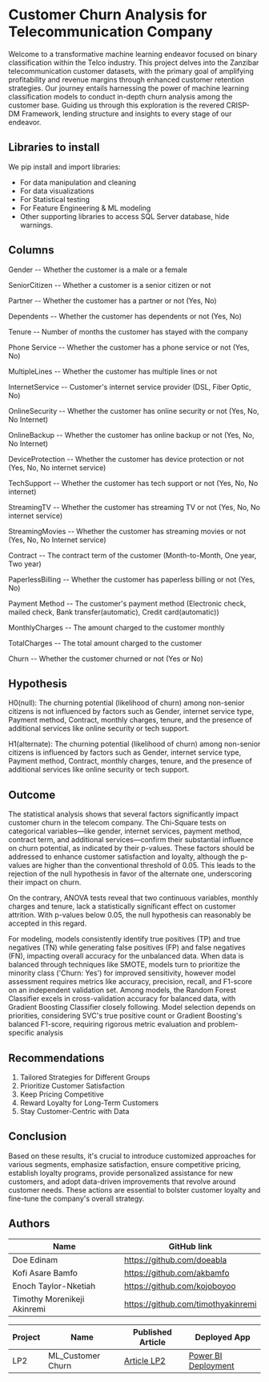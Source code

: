 # Customer Churn Analysis for Telecommunication Company
Welcome to a transformative machine learning endeavor focused on binary classification within the Telco industry. This project delves into the Zanzibar telecommunication customer datasets, with the primary goal of amplifying profitability and revenue margins through enhanced customer retention strategies. Our journey entails harnessing the power of machine learning classification models to conduct in-depth churn analysis among the customer base. Guiding us through this exploration is the revered CRISP-DM Framework, lending structure and insights to every stage of our endeavor.

## Libraries to install 
We pip install and import libraries:
* For data manipulation and cleaning
* For data visualizations
* For Statistical testing
* For Feature Engineering & ML modeling
* Other supporting libraries to access SQL Server database, hide warnings.
  
## Columns

Gender -- Whether the customer is a male or a female

SeniorCitizen -- Whether a customer is a senior citizen or not

Partner -- Whether the customer has a partner or not (Yes, No)

Dependents -- Whether the customer has dependents or not (Yes, No)

Tenure -- Number of months the customer has stayed with the company

Phone Service -- Whether the customer has a phone service or not (Yes, No)

MultipleLines -- Whether the customer has multiple lines or not

InternetService -- Customer's internet service provider (DSL, Fiber Optic, No)

OnlineSecurity -- Whether the customer has online security or not (Yes, No, No Internet)

OnlineBackup -- Whether the customer has online backup or not (Yes, No, No Internet)

DeviceProtection -- Whether the customer has device protection or not (Yes, No, No internet service)

TechSupport -- Whether the customer has tech support or not (Yes, No, No internet)

StreamingTV -- Whether the customer has streaming TV or not (Yes, No, No internet service)

StreamingMovies -- Whether the customer has streaming movies or not (Yes, No, No Internet service)

Contract -- The contract term of the customer (Month-to-Month, One year, Two year)

PaperlessBilling -- Whether the customer has paperless billing or not (Yes, No)

Payment Method -- The customer's payment method (Electronic check, mailed check, Bank transfer(automatic), Credit card(automatic))

MonthlyCharges -- The amount charged to the customer monthly

TotalCharges -- The total amount charged to the customer

Churn -- Whether the customer churned or not (Yes or No)

## Hypothesis
H0(null):
The churning potential (likelihood of churn) among non-senior citizens is not influenced by factors such as Gender, internet service type, Payment method, Contract, monthly charges, tenure, and the presence of additional services like online security or tech support.

H1(alternate):
The churning potential (likelihood of churn) among non-senior citizens is influenced by factors such as Gender, internet service type, Payment method, Contract, monthly charges, tenure, and the presence of additional services like online security or tech support.

## Outcome
The statistical analysis shows that several factors significantly impact customer churn in the telecom company. The Chi-Square tests on categorical variables—like gender, internet services, payment method, contract term, and additional services—confirm their substantial influence on churn potential, as indicated by their p-values. These factors should be addressed to enhance customer satisfaction and loyalty, although the p-values are higher than the conventional threshold of 0.05. This leads to the rejection of the null hypothesis in favor of the alternate one, underscoring their impact on churn.

On the contrary, ANOVA tests reveal that two continuous variables, monthly charges and tenure, lack a statistically significant effect on customer attrition. With p-values below 0.05, the null hypothesis can reasonably be accepted in this regard. 

For modeling, models consistently identify true positives (TP) and true negatives (TN) while generating false positives (FP) and false negatives (FN), impacting overall accuracy for the unbalanced data. When data is balanced through techniques like SMOTE, models turn to prioritize the minority class ('Churn: Yes') for improved sensitivity, however model assessment requires metrics like accuracy, precision, recall, and F1-score on an independent validation set. Among models, the Random Forest Classifier excels in cross-validation accuracy for balanced data, with Gradient Boosting Classifier closely following. Model selection depends on priorities, considering SVC's true positive count or Gradient Boosting's balanced F1-score, requiring rigorous metric evaluation and problem-specific analysis

## Recommendations
1. Tailored Strategies for Different Groups
2. Prioritize Customer Satisfaction
3. Keep Pricing Competitive
4. Reward Loyalty for Long-Term Customers
5. Stay Customer-Centric with Data
   
## Conclusion
Based on these results, it's crucial to introduce customized approaches for various segments, emphasize satisfaction, ensure competitive pricing, establish loyalty programs, provide personalized assistance for new customers, and adopt data-driven improvements that revolve around customer needs. These actions are essential to bolster customer loyalty and fine-tune the company's overall strategy.

## Authors
| Name | GitHub link |
| ---- | ---- |
| Doe Edinam                   | https://github.com/doeabla         |
| Kofi Asare Bamfo             | https://github.com/akbamfo         |
| Enoch Taylor-Nketiah         | https://github.com/kojoboyoo       |
| Timothy Morenikeji Akinremi  | https://github.com/timothyakinremi |


| Project |	Name |	Published Article |	Deployed App |
| ---- | -----| ----- | ---- |
| LP2	| ML_Customer Churn |	[Article LP2](https://www.linkedin.com/pulse/exploring-customer-churn-telecommunications-leveraging-doe) | [Power BI Deployment](https://app.powerbi.com/groups/me/reports/655df298-36e9-4537-953c-37e410844b55/ReportSection?experience=power-bi) |
